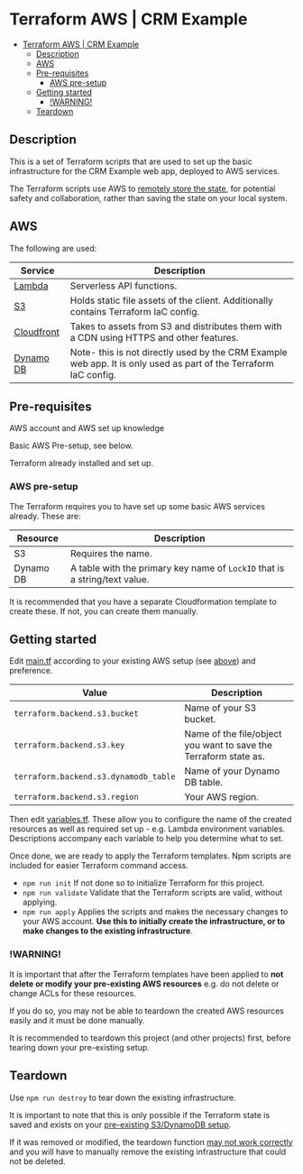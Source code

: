 # Terraform AWS | CRM Example

- [Terraform AWS | CRM Example](#terraform-aws--crm-example)
  - [Description](#description)
  - [AWS](#aws)
  - [Pre-requisites](#pre-requisites)
    - [AWS pre-setup](#aws-pre-setup)
  - [Getting started](#getting-started)
    - [!WARNING!](#warning)
  - [Teardown](#teardown)

## Description

This is a set of Terraform scripts that are used to set up the basic infrastructure for the CRM Example web app, deployed to AWS services.

The Terraform scripts use AWS to [remotely store the state](#aws-pre-setup), for potential safety and collaboration, rather than saving the state on your local system.

## AWS

The following are used:

Service|Description
-|-
[Lambda]()|Serverless API functions.
[S3]()|Holds static file assets of the client. Additionally contains Terraform IaC config.
[Cloudfront]()|Takes to assets from S3 and distributes them with a CDN using HTTPS and other features.
[Dynamo DB]()|Note- this is not directly used by the CRM Example web app. It is only used as part of the Terraform IaC config.

## Pre-requisites

AWS account and AWS set up knowledge

Basic AWS Pre-setup, see below.

Terraform already installed and set up.

### AWS pre-setup

The Terraform requires you to have set up some basic AWS services already. These are:

Resource|Description
-|-
S3|Requires the name.
Dynamo DB|A table with the primary key name of `LockID` that is a string/text value.

It is recommended that you have a separate Cloudformation template to create these. If not, you can create them manually.

## Getting started

Edit [main.tf](./main.tf) according to your existing AWS setup (see [above](#aws-pre-setup)) and preference.

Value|Description
-|-
`terraform.backend.s3.bucket`|Name of your S3 bucket.
`terraform.backend.s3.key`|Name of the file/object you want to save the Terraform state as.
`terraform.backend.s3.dynamodb_table`|Name of your Dynamo DB table.
`terraform.backend.s3.region`|Your AWS region.

Then edit [variables.tf](./variables.tf). These allow you to configure the name of the created resources as well as required set up - e.g. Lambda environment variables. Descriptions accompany each variable to help you determine what to set.

Once done, we are ready to apply the Terraform templates. Npm scripts are included for easier Terraform command access.
* `npm run init` If not done so to initialize Terraform for this project.
* `npm run validate` Validate that the Terraform scripts are valid, without applying.
* `npm run apply` Applies the scripts and makes the necessary changes to your AWS account. **Use this to initially create the infrastructure, or to make changes to the existing infrastructure**.

### !WARNING!

It is important that after the Terraform templates have been applied to **not delete or modify your pre-existing AWS resources** e.g. do not delete or change ACLs for these resources.

If you do so, you may not be able to teardown the created AWS resources easily and it must be done manually.

It is recommended to teardown this project (and other projects) first, before tearing down your pre-existing setup.


## Teardown

Use `npm run destroy` to tear down the existing infrastructure.

It is important to note that this is only possible if the Terraform state is saved and exists on your [pre-existing S3/DynamoDB setup](#aws-pre-setup).

If it was removed or modified, the teardown function [may not work correctly](#warning) and you will have to manually remove the existing infrastructure that could not be deleted.